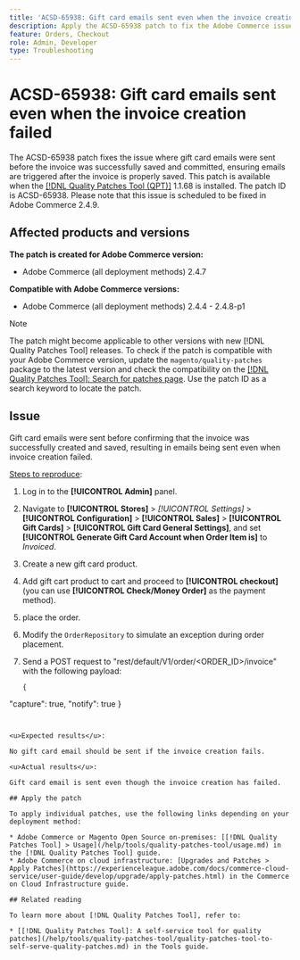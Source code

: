 ```yaml
---
title: 'ACSD-65938: Gift card emails sent even when the invoice creation failed'
description: Apply the ACSD-65938 patch to fix the Adobe Commerce issue where gift card emails were sent before the invoice was successfully saved and committed, ensuring emails are triggered after the invoice is properly saved.
feature: Orders, Checkout
role: Admin, Developer
type: Troubleshooting
---
```


# ACSD-65938: Gift card emails sent even when the invoice creation failed

The ACSD-65938 patch fixes the issue where gift card emails were sent before the invoice was successfully saved and committed, ensuring emails are triggered after the invoice is properly saved. This patch is available when the [[!DNL Quality Patches Tool (QPT)]](/help/tools/quality-patches-tool/quality-patches-tool-to-self-serve-quality-patches.md) 1.1.68 is installed. The patch ID is ACSD-65938. Please note that this issue is scheduled to be fixed in Adobe Commerce 2.4.9.

## Affected products and versions

**The patch is created for Adobe Commerce version:**

* Adobe Commerce (all deployment methods) 2.4.7

**Compatible with Adobe Commerce versions:**

* Adobe Commerce (all deployment methods) 2.4.4 - 2.4.8-p1

>[!NOTE]
>
>The patch might become applicable to other versions with new [!DNL Quality Patches Tool] releases. To check if the patch is compatible with your Adobe Commerce version, update the `magento/quality-patches` package to the latest version and check the compatibility on the [[!DNL Quality Patches Tool]: Search for patches page](https://experienceleague.adobe.com/tools/commerce-quality-patches/index.html). Use the patch ID as a search keyword to locate the patch.

## Issue

Gift card emails were sent before confirming that the invoice was successfully created and saved, resulting in emails being sent even when invoice creation failed.

<u>Steps to reproduce</u>:

1. Log in to the **[!UICONTROL Admin]** panel.
2. Navigate to **[!UICONTROL Stores]** > *[!UICONTROL Settings]* > **[!UICONTROL Configuration]** > **[!UICONTROL Sales]** > **[!UICONTROL Gift Cards]** > **[!UICONTROL Gift Card General Settings]**, and set **[!UICONTROL Generate Gift Card Account when Order Item is]** to *Invoiced*.
3. Create a new gift card product.
4. Add gift cart product to cart and proceed to **[!UICONTROL checkout]** (you can use **[!UICONTROL Check/Money Order]** as the payment method).
5. place the order.
6. Modify the `OrderRepository` to simulate an exception during order placement.
7. Send a POST request to "rest/default/V1/order/<ORDER_ID>/invoice" with the following payload:

   ```
   {
  "capture": true,
  "notify": true
   }
   ```


<u>Expected results</u>:

No gift card email should be sent if the invoice creation fails.

<u>Actual results</u>:

Gift card email is sent even though the invoice creation has failed.

## Apply the patch

To apply individual patches, use the following links depending on your deployment method:

* Adobe Commerce or Magento Open Source on-premises: [[!DNL Quality Patches Tool] > Usage](/help/tools/quality-patches-tool/usage.md) in the [!DNL Quality Patches Tool] guide.
* Adobe Commerce on cloud infrastructure: [Upgrades and Patches > Apply Patches](https://experienceleague.adobe.com/docs/commerce-cloud-service/user-guide/develop/upgrade/apply-patches.html) in the Commerce on Cloud Infrastructure guide.

## Related reading

To learn more about [!DNL Quality Patches Tool], refer to:

* [[!DNL Quality Patches Tool]: A self-service tool for quality patches](/help/tools/quality-patches-tool/quality-patches-tool-to-self-serve-quality-patches.md) in the Tools guide.
